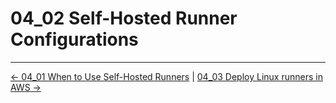 # 04_02 Self-Hosted Runner Configurations

<!-- FooterStart -->
---
[← 04_01 When to Use Self-Hosted Runners](../04_01_when_to_use_self_hosted_runners/README.md) | [04_03 Deploy Linux runners in AWS →](../04_03_deploy_linux_runners_in_aws/README.md)
<!-- FooterEnd -->
